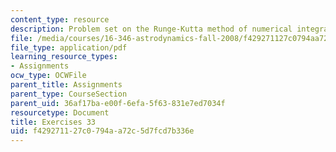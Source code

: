 ```yaml
---
content_type: resource
description: Problem set on the Runge-Kutta method of numerical integration.
file: /media/courses/16-346-astrodynamics-fall-2008/f429271127c0794aa72c5d7fcd7b336e_ex_33.pdf
file_type: application/pdf
learning_resource_types:
- Assignments
ocw_type: OCWFile
parent_title: Assignments
parent_type: CourseSection
parent_uid: 36af17ba-e00f-6efa-5f63-831e7ed7034f
resourcetype: Document
title: Exercises 33
uid: f4292711-27c0-794a-a72c-5d7fcd7b336e
---
```

